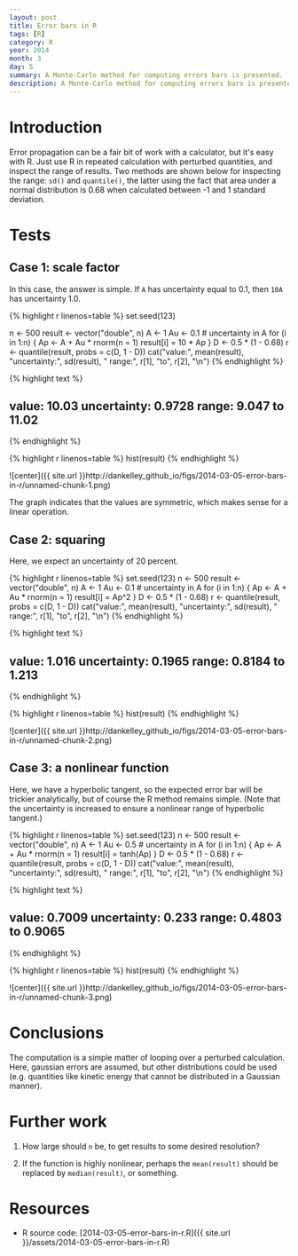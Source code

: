 ```yaml
---
layout: post
title: Error bars in R
tags: [R]
category: R
year: 2014
month: 3
day: 5
summary: A Monte-Carlo method for computing errors bars is presented.
description: A Monte-Carlo method for computing errors bars is presented.
---
```


# Introduction

Error propagation can be a fair bit of work with a calculator, but it's easy with R.  Just use R in repeated calculation with perturbed quantities, and inspect the range of results.  Two methods are shown below for inspecting the range: ``sd()`` and ``quantile()``, the latter using the fact that area under a normal distribution is 0.68 when calculated between -1 and 1 standard deviation.

# Tests


## Case 1: scale factor

In this case, the answer is simple.  If ``A`` has uncertainty equal to 0.1, then ``10A`` has uncertainty 1.0.



{% highlight r linenos=table %}
set.seed(123)

n <- 500
result <- vector("double", n)
A <- 1
Au <- 0.1  # uncertainty in A
for (i in 1:n) {
    Ap <- A + Au * rnorm(n = 1)
    result[i] = 10 * Ap
}
D <- 0.5 * (1 - 0.68)
r <- quantile(result, probs = c(D, 1 - D))
cat("value:", mean(result), "uncertainty:", sd(result), " range:", r[1], "to", 
    r[2], "\n")
{% endhighlight %}



{% highlight text %}
## value: 10.03 uncertainty: 0.9728  range: 9.047 to 11.02
{% endhighlight %}



{% highlight r linenos=table %}
hist(result)
{% endhighlight %}

![center]({{ site.url }}http://dankelley_github_io/figs/2014-03-05-error-bars-in-r/unnamed-chunk-1.png) 


The graph indicates that the values are symmetric, which makes sense for a linear operation.

                                        
## Case 2: squaring

Here, we expect an uncertainty of 20 percent.



{% highlight r linenos=table %}
set.seed(123)
n <- 500
result <- vector("double", n)
A <- 1
Au <- 0.1  # uncertainty in A
for (i in 1:n) {
    Ap <- A + Au * rnorm(n = 1)
    result[i] = Ap^2
}
D <- 0.5 * (1 - 0.68)
r <- quantile(result, probs = c(D, 1 - D))
cat("value:", mean(result), "uncertainty:", sd(result), " range:", r[1], "to", 
    r[2], "\n")
{% endhighlight %}



{% highlight text %}
## value: 1.016 uncertainty: 0.1965  range: 0.8184 to 1.213
{% endhighlight %}



{% highlight r linenos=table %}
hist(result)
{% endhighlight %}

![center]({{ site.url }}http://dankelley_github_io/figs/2014-03-05-error-bars-in-r/unnamed-chunk-2.png) 


## Case 3: a nonlinear function

Here, we have a hyperbolic tangent, so the expected error bar will be trickier analytically, but of course the R method remains simple.  (Note that the uncertainty is increased to ensure a nonlinear range of hyperbolic tangent.)



{% highlight r linenos=table %}
set.seed(123)
n <- 500
result <- vector("double", n)
A <- 1
Au <- 0.5  # uncertainty in A
for (i in 1:n) {
    Ap <- A + Au * rnorm(n = 1)
    result[i] = tanh(Ap)
}
D <- 0.5 * (1 - 0.68)
r <- quantile(result, probs = c(D, 1 - D))
cat("value:", mean(result), "uncertainty:", sd(result), " range:", r[1], "to", 
    r[2], "\n")
{% endhighlight %}



{% highlight text %}
## value: 0.7009 uncertainty: 0.233  range: 0.4803 to 0.9065
{% endhighlight %}



{% highlight r linenos=table %}
hist(result)
{% endhighlight %}

![center]({{ site.url }}http://dankelley_github_io/figs/2014-03-05-error-bars-in-r/unnamed-chunk-3.png) 


# Conclusions

The computation is a simple matter of looping over a perturbed calculation.  Here, gaussian errors are assumed, but other distributions could be used (e.g. quantities like kinetic energy that cannot be distributed in a Gaussian manner).  

# Further work

1. How large should ``n`` be, to get results to some desired resolution?

2. If the function is highly nonlinear, perhaps the ``mean(result)`` should be replaced by ``median(result)``, or something. 

# Resources

* R source code: [2014-03-05-error-bars-in-r.R]({{ site.url }}/assets/2014-03-05-error-bars-in-r.R)

